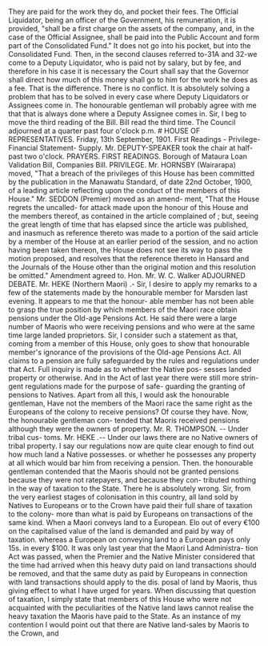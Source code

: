 They are paid for the work they do, and pocket their fees. The Official Liquidator, being an officer of the Government, his remuneration, it is provided, "shall be a first charge on the assets of the company, and, in the case of the Official Assignee, shall be paid into the Public Account and form part of the Consolidated Fund." It does not go into his pocket, but into the Consolidated Fund. Then, in the second clauses referred to-31A and 32-we come to a Deputy Liquidator, who is paid not by salary, but by fee, and therefore in his case it is necessary the Court shall say that the Governor shall direct how much of this money shall go to him for the work he does as a fee. That is the difference. There is no conflict. It is absolutely solving a problem that has to be solved in every case where Deputy Liquidators or Assignees come in. The honourable gentleman will probably agree with me that that is always done where a Deputy Assignee comes in. Sir, I beg to move the third reading of the Bill. Bill read the third time. The Council adjourned at a quarter past four o'clock p.m. # HOUSE OF REPRESENTATIVES. Friday, 13th September, 1901. First Readings - Privilege- Financial Statement- Supply. Mr. DEPUTY-SPEAKER took the chair at half-past two o'clock. PRAYERS. FIRST READINGS. Borough of Mataura Loan Validation Bill, Companies Bill. PRIVILEGE. Mr. HORNSBY (Wairarapa) moved, "That a breach of the privileges of this House has been committed by the publication in the Manawatu Standard, of date 22nd October, 1900, of a leading article reflecting upon the conduct of the members of this House." Mr. SEDDON (Premier) moved as an amend- ment, "That the House regrets the uncalled- for attack made upon the honour of this House and the members thereof, as contained in the article complained of ; but, seeing the great length of time that has elapsed since the article was published, and inasmuch as reference thereto was made to a portion of the said article by a member of the House at an earlier period of the session, and no action having been taken thereon, the House does not see its way to pass the motion proposed, and resolves that the reference thereto in Hansard and the Journals of the House other than the original motion and this resolution be omitted." Amendment agreed to. Hon. Mr. W. C. Walker ADJOURNED DEBATE. Mr. HEKE (Northern Maori) .- Sir, I desire to apply my remarks to a few of the statements made by the honourable member for Marsden last evening. It appears to me that the honour- able member has not been able to grasp the true position by which members of the Maori race obtain pensions under the Old-age Pensions Act. He said there were a large number of Maoris who were receiving pensions and who were at the same time large landed proprietors. Sir, I consider such a statement as that, coming from a member of this House, only goes to show that honourable member's ignorance of the provisions of the Old-age Pensions Act. All claims to a pension are fully safeguarded by the rules and regulations under that Act. Full inquiry is made as to whether the Native pos- sesses landed property or otherwise. And in the Act of last year there were still more strin- gent regulations made for the purpose of safe- guarding the granting of pensions to Natives. Apart from all this, I would ask the honourable gentleman, Have not the members of the Maori race the same right as the Europeans of the colony to receive pensions? Of course they have. Now, the honourable gentleman con- tended that Maoris received pensions although they were the owners of property. Mr. R. THOMPSON. -- Under tribal cus- toms. Mr. HEKE .-- Under our laws there are no Native owners of tribal property. I say our regulations now are quite clear enough to find out how much land a Native possesses. or whether he possesses any property at all which would bar him from receiving a pension. Then. the honourable gentleman contended that the Maoris should not be granted pensions because they were not ratepayers, and because they con- tributed nothing in the way of taxation to the State. There he is absolutely wrong. Sir, from the very earliest stages of colonisation in this country, all land sold by Natives to Europeans or to the Crown have paid their full share of taxation to the colony- more than what is paid by Europeans on transactions of the same kind. When a Maori conveys land to a European. Elo out of every €100 on the capitalised value of the land is demanded and paid by way of taxation. whereas a European on conveying land to a European pays only 15s. in every $100. It was only last year that the Maori Land Administra- tion Act was passed, when the Premier and the Native Minister considered that the time had arrived when this heavy duty paid on land transactions should be removed, and that the same duty as paid by Europeans in connection with land transactions should apply to the dis. posal of land by Maoris, thus giving effect to what I have urged for years. When discussing that question of taxation, I simply state that members of this House who were not acquainted with the peculiarities of the Native land laws cannot realise the heavy taxation the Maoris have paid to the State. As an instance of my contention I would point out that there are Native land-sales by Maoris to the Crown, and 